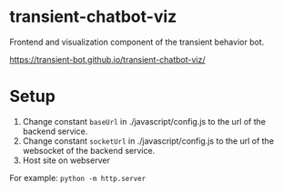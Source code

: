# transient-chatbot-viz
Frontend and visualization component of the transient behavior bot.

https://transient-bot.github.io/transient-chatbot-viz/

# Setup
1. Change constant ```baseUrl``` in ./javascript/config.js to the url of the backend service.
2. Change constant ```socketUrl``` in ./javascript/config.js to the url of the websocket of the backend service.
3. Host site on webserver

  For example: ```python -m http.server```
